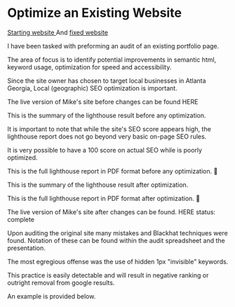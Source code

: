 # Optimize an Existing Website

[Starting website ](https://reliable-pie-3b4f28.netlify.app )
And
[fixed  website ](https://ubiquitous-tartufo-7769b6.netlify.app )


I have been tasked with preforming an audit of an existing portfolio page.

The area of focus is to identify potential improvements in semantic html, keyword usage, optimization for speed and accessibility.

Since the site owner has chosen to target local businesses in Atlanta Georgia, Local (geographic) SEO optimization is important.

The live version of Mike's site before changes can be found HERE

This is the summary of the lighthouse result before any optimization.



It is important to note that while the site's SEO score appears high, the lighthouse report does not go beyond very basic on-page SEO rules.

It is very possible to have a 100 score on actual SEO while is poorly optimized.

This is the full lighthouse report in PDF format before any optimization. 📂

This is the summary of the lighthouse result after optimization.



This is the full lighthouse report in PDF format after optimization. 📂

The live version of Mike's site after changes can be found. HERE status: complete

Upon auditing the original site many mistakes and Blackhat techniques were found. Notation of these can be found within the audit spreadsheet and the presentation.

The most egregious offense was the use of hidden 1px "invisible" keywords.

This practice is easily detectable and will result in negative ranking or outright removal from google results.

An example is provided below.




